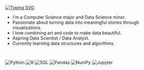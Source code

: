 <p align="left">
  <a href="https://git.io/typing-svg">
    <img src="https://readme-typing-svg.herokuapp.com?font=VT323&size=42&duration=4000&pause=1100&color=4ECDC4&vCenter=true&multiline=false&repeat=true&width=435&height=90&lines=Hi+there!+;I'm+Ashley+Sofia+Alfaro." alt="Typing SVG" />
  </a>
</p>

- I'm a Computer Science major and Data Science minor.
- Passionate about turning data into meaningful stories through visualizations.
- I love combining art and code to make data beautiful.
- Aspring Data Scientist / Data Analyst.
- Currently learning data structures and algorithms.

<br>

![Python](https://img.shields.io/badge/-Python-8EE0D8?style=for-the-badge&logo=python&logoColor=black)
![R](https://img.shields.io/badge/-R-8EE0D8?style=for-the-badge&logo=r&logoColor=black)
![SQL](https://img.shields.io/badge/-SQL-8EE0D8?style=for-the-badge&logo=postgresql&logoColor=black)
![Pandas](https://img.shields.io/badge/-Pandas-CDF3EB?style=for-the-badge&logo=pandas&logoColor=black)
![NumPy](https://img.shields.io/badge/-NumPy-CDF3EB?style=for-the-badge&logo=numpy&logoColor=black)
![Jupyter](https://img.shields.io/badge/-Jupyter-CDF3EB?style=for-the-badge&logo=jupyter&logoColor=black)


<!--
**AshleySofiaAlfaro/AshleySofiaAlfaro** is a ✨ _special_ ✨ repository because its `README.md` (this file) appears on your GitHub profile.

Here are some ideas to get you started:

- 🔭 I’m currently working on ...
- 🌱 I’m currently learning ...
- 👯 I’m looking to collaborate on ...
- 🤔 I’m looking for help with ...
- 💬 Ask me about ...
- 📫 How to reach me: ...
- 😄 Pronouns: ...
- ⚡ Fun fact: ...
-->
